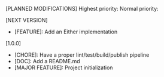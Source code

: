 [PLANNED MODIFICATIONS]
Highest priority:
Normal priority:

[NEXT VERSION]
- [FEATURE]: Add an Either implementation

[1.0.0]
- [CHORE]: Have a proper lint/test/build/publish pipeline
- [DOC]: Add a README.md
- [MAJOR FEATURE]: Project initialization
